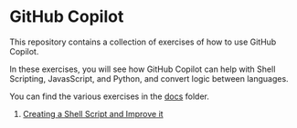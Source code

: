 
# GitHub Copilot 

This repository contains a collection of exercises of how to use GitHub Copilot.

In these exercises, you will see how GitHub Copilot can help with Shell Scripting, JavasScript, and Python, and convert logic between languages.


You can find the various exercises in the [docs](docs) folder.

1. [Creating a Shell Script and Improve it](docs/001-creating-a-shell-script-and-improve-it.md)